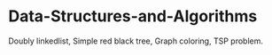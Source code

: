 # Data-Structures-and-Algorithms
Doubly linkedlist, Simple red black tree, Graph coloring, TSP problem.
